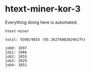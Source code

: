 # htext-miner-kor-3

Everything doing here is automated.

```
htext-miner

total: 9398/9855 (95.36276002029427%)

job0: 1697
job1: 1966
job2: 1855
job3: 2029
job4: 1851
```